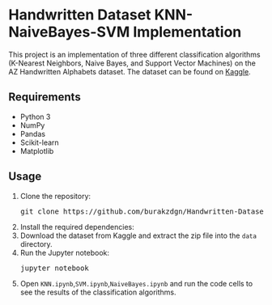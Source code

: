 <h1>Handwritten Dataset KNN-NaiveBayes-SVM Implementation</h1>
	<p>This project is an implementation of three different classification algorithms (K-Nearest Neighbors, Naive Bayes, and Support Vector Machines) on the AZ Handwritten Alphabets dataset. The dataset can be found on <a href="https://www.kaggle.com/datasets/sachinpatel21/az-handwritten-alphabets-in-csv-format">Kaggle</a>.</p>
	<h2>Requirements</h2>
	<ul>
		<li>Python 3</li>
		<li>NumPy</li>
		<li>Pandas</li>
		<li>Scikit-learn</li>
		<li>Matplotlib</li>
	</ul>
	<h2>Usage</h2>
	<ol>
		<li>Clone the repository:</li>
		<pre>git clone https://github.com/burakzdgn/Handwritten-Dataset-KNN-NaiveBayes-SVM-Implementation.git</pre>
		<li>Install the required dependencies:</li>
		<li>Download the dataset from Kaggle and extract the zip file into the <code>data</code> directory.</li>
		<li>Run the Jupyter notebook:</li>
		<pre>jupyter notebook</pre>
		<li>Open <code>KNN.ipynb</code>,<code>SVM.ipynb</code>,<code>NaiveBayes.ipynb</code> and run the code cells to see the results of the classification algorithms.</li>
	</ol>
